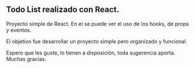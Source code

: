 ## Todo List realizado con React.
Proyecto simple de React. 
En el se puede ver el uso de los hooks, de props y eventos.

El objetivo fue desarrollar un proyecto simple pero organizado y funcional. 

Espero que les guste, lo tienen a disposición, toda sugerencia aporta. Muchas gracias.